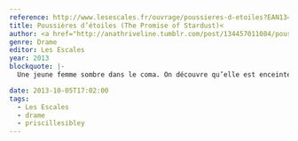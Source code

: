 ```yaml
---
reference: http://www.lesescales.fr/ouvrage/poussieres-d-etoiles?EAN13=9782365690492
title: Poussières d’étoiles (The Promise of Stardust)<
author: <a href="http://anathriveline.tumblr.com/post/134457011084/poussi%C3%A8res-d%C3%A9toiles-the-promise-of-stardust">Priscille Sibley</a>
genre: Drame
editor: Les Escales
year: 2013
blockquote: |-
  Une jeune femme sombre dans le coma. On découvre qu’elle est enceinte de quelques semaines… Dès lors, un terrible dilemme se pose : la maintenir en vie pour laisser une chance au bébé ou débrancher les machines ?

date: 2013-10-05T17:02:00
tags:
  - Les Escales
  - drame
  - priscillesibley
---
```

